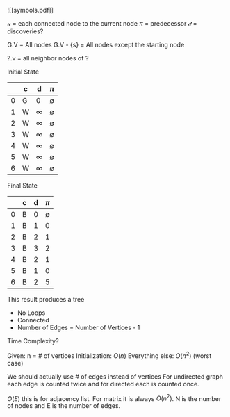 ![[symbols.pdf]]

$\mathcal{u}$ = each connected node to the current node
$\pi$ = predecessor
$\mathcal{d}$ = discoveries?

G.V = All nodes
G.V - {s} = All nodes except the starting node

?.v = all neighbor nodes of ?

Initial State

|     | c   | d        | $\pi$       |
| --- | --- | -------- | ----------- |
| 0   | G   | 0        | $\emptyset$ |
| 1   | W   | $\infty$ | $\emptyset$ |
| 2   | W   | $\infty$ | $\emptyset$ |
| 3   | W   | $\infty$ | $\emptyset$ |
| 4   | W   | $\infty$ | $\emptyset$ |
| 5   | W   | $\infty$ | $\emptyset$ |
| 6   | W   | $\infty$ | $\emptyset$ |           |

Final State

|     | c   | d   | $\pi$       |
| --- | --- | --- | ----------- |
| 0   | B   | 0   | $\emptyset$ |
| 1   | B   | 1   | 0           |
| 2   | B   | 2   | 1           |
| 3   | B   | 3   | 2           |
| 4   | B   | 2   | 1           |
| 5   | B   | 1   | 0           |
| 6   | B   | 2   | 5            |

This result produces a tree

- No Loops
- Connected
- Number of Edges = Number of Vertices - 1 

Time Complexity?

Given: n = # of vertices
Initialization: $O(n)$
Everything else: $O(n^2)$ (worst case) 

We should actually use # of edges instead of vertices
For undirected graph each edge is counted twice and for directed each is counted once.

$O(E)$ this is for adjacency list. For matrix it is always $O(n^2)$. N is the number of nodes and E is the number of edges.

